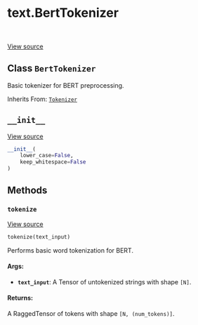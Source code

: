 <div itemscope itemtype="http://developers.google.com/ReferenceObject">
<meta itemprop="name" content="text.BertTokenizer" />
<meta itemprop="path" content="Stable" />
<meta itemprop="property" content="__init__"/>
<meta itemprop="property" content="tokenize"/>
</div>

# text.BertTokenizer

<table class="tfo-notebook-buttons tfo-api" align="left">
</table>

<a target="_blank" href="https://github.com/tensorflow/text/tree/master/tensorflow_text/python/ops/bert_tokenizer.py">View
source</a>

## Class `BertTokenizer`

Basic tokenizer for BERT preprocessing.

Inherits From: [`Tokenizer`](../text/Tokenizer.md)

<!-- Placeholder for "Used in" -->

<h2 id="__init__"><code>__init__</code></h2>

<a target="_blank" href="https://github.com/tensorflow/text/tree/master/tensorflow_text/python/ops/bert_tokenizer.py">View
source</a>

```python
__init__(
    lower_case=False,
    keep_whitespace=False
)
```

## Methods

<h3 id="tokenize"><code>tokenize</code></h3>

<a target="_blank" href="https://github.com/tensorflow/text/tree/master/tensorflow_text/python/ops/bert_tokenizer.py">View
source</a>

```python
tokenize(text_input)
```

Performs basic word tokenization for BERT.

#### Args:

*   <b>`text_input`</b>: A Tensor of untokenized strings with shape `[N]`.

#### Returns:

A RaggedTensor of tokens with shape `[N, (num_tokens)]`.
